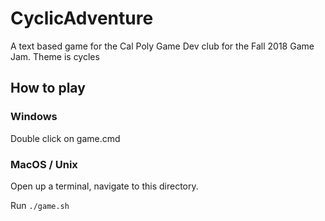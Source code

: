 # CyclicAdventure
A text based game for the Cal Poly Game Dev club for the Fall 2018 Game Jam. Theme is cycles

## How to play

### Windows

Double click on game.cmd

### MacOS / Unix

Open up a terminal, navigate to this directory.

Run `./game.sh`